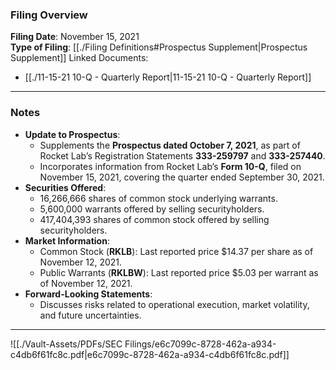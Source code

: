 ### Filing Overview

**Filing Date**: November 15, 2021  
**Type of Filing**: [[./Filing Definitions#Prospectus Supplement|Prospectus Supplement]]
Linked Documents:
- [[./11-15-21 10-Q - Quarterly Report|11-15-21 10-Q - Quarterly Report]]

---
### Notes

- **Update to Prospectus**:
    - Supplements the **Prospectus dated October 7, 2021**, as part of Rocket Lab’s Registration Statements **333-259797** and **333-257440**.
    - Incorporates information from Rocket Lab’s **Form 10-Q**, filed on November 15, 2021, covering the quarter ended September 30, 2021.
- **Securities Offered**:
    - 16,266,666 shares of common stock underlying warrants.
    - 5,600,000 warrants offered by selling securityholders.
    - 417,404,393 shares of common stock offered by selling securityholders.
- **Market Information**:
    - Common Stock (**RKLB**): Last reported price $14.37 per share as of November 12, 2021.
    - Public Warrants (**RKLBW**): Last reported price $5.03 per warrant as of November 12, 2021.
- **Forward-Looking Statements**:
    - Discusses risks related to operational execution, market volatility, and future uncertainties.

---

![[./Vault-Assets/PDFs/SEC Filings/e6c7099c-8728-462a-a934-c4db6f61fc8c.pdf|e6c7099c-8728-462a-a934-c4db6f61fc8c.pdf]]